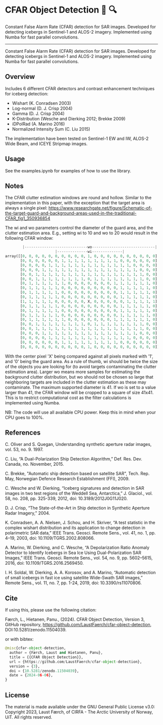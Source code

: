 # CFAR Object Detection 🧊 🔍
Constant False Alarm Rate (CFAR) detection for SAR images. Developed for detecting icebergs in Sentinel-1 and ALOS-2 imagery. Implemented using Numba for fast parallel convolutions.

---


Constant False Alarm Rate (CFAR) detection for SAR images.
Developed for detecting icebergs in Sentinel-1 and ALOS-2 imagery.
Implemented using Numba for fast parallel convolutions.

## Overview
Includes 6 different CFAR detectors and contrast enhancement techniques for iceberg detection:
* Wishart (K. Conradsen 2003)
* Log-normal (D. J. Crisp 2004)
* Gamma (D. J. Crisp 2004)
* K-Distribution (Wesche and Dierking 2012; Brekke 2009)
* iDPolRad (A. Marino 2016)
* Normalized Intensity Sum (C. Liu 2015)


The implementation have been tested on Sentinel-1 EW and IW, ALOS-2 Wide Beam, and ICEYE Stripmap images.

## Usage

See the examples.ipynb for examples of how to use the library.


## Notes

The CFAR clutter estimation windows are round and hollow. Similar to the implementation in this paper, with the exception that the target area is always a single pixel: https://www.researchgate.net/figure/Schematic-of-the-target-guard-and-background-areas-used-in-the-traditional-CFAR_fig1_350936854

The wi and wo parameters control the diameter of the guard area, and the clutter estimation area. E.g., setting wi to 10 and wo to 20 would result in the following CFAR window:

```Python
        |-----------------------------wo-----------------------------|
                       |--------------wi--------------|
array([[0, 0, 0, 0, 0, 0, 0, 0, 0, 0, 1, 0, 0, 0, 0, 0, 0, 0, 0, 0, 0],
       [0, 0, 0, 0, 0, 0, 1, 1, 1, 1, 1, 1, 1, 1, 1, 0, 0, 0, 0, 0, 0],
       [0, 0, 0, 0, 1, 1, 1, 1, 1, 1, 1, 1, 1, 1, 1, 1, 1, 0, 0, 0, 0],
       [0, 0, 0, 1, 1, 1, 1, 1, 1, 1, 1, 1, 1, 1, 1, 1, 1, 1, 0, 0, 0],
       [0, 0, 1, 1, 1, 1, 1, 1, 1, 1, 1, 1, 1, 1, 1, 1, 1, 1, 1, 0, 0],
       [0, 0, 1, 1, 1, 1, 1, 1, 1, 1, 0, 1, 1, 1, 1, 1, 1, 1, 1, 0, 0],
       [0, 1, 1, 1, 1, 1, 1, 0, 0, 0, 0, 0, 0, 0, 1, 1, 1, 1, 1, 1, 0],
       [0, 1, 1, 1, 1, 1, 0, 0, 0, 0, 0, 0, 0, 0, 0, 1, 1, 1, 1, 1, 0],
       [0, 1, 1, 1, 1, 1, 0, 0, 0, 0, 0, 0, 0, 0, 0, 1, 1, 1, 1, 1, 0],
       [0, 1, 1, 1, 1, 1, 0, 0, 0, 0, 0, 0, 0, 0, 0, 1, 1, 1, 1, 1, 0],
       [1, 1, 1, 1, 1, 0, 0, 0, 0, 0, X, 0, 0, 0, 0, 0, 1, 1, 1, 1, 1],
       [0, 1, 1, 1, 1, 1, 0, 0, 0, 0, 0, 0, 0, 0, 0, 1, 1, 1, 1, 1, 0],
       [0, 1, 1, 1, 1, 1, 0, 0, 0, 0, 0, 0, 0, 0, 0, 1, 1, 1, 1, 1, 0],
       [0, 1, 1, 1, 1, 1, 0, 0, 0, 0, 0, 0, 0, 0, 0, 1, 1, 1, 1, 1, 0],
       [0, 1, 1, 1, 1, 1, 1, 0, 0, 0, 0, 0, 0, 0, 1, 1, 1, 1, 1, 1, 0],
       [0, 0, 1, 1, 1, 1, 1, 1, 1, 1, 0, 1, 1, 1, 1, 1, 1, 1, 1, 0, 0],
       [0, 0, 1, 1, 1, 1, 1, 1, 1, 1, 1, 1, 1, 1, 1, 1, 1, 1, 1, 0, 0],
       [0, 0, 0, 1, 1, 1, 1, 1, 1, 1, 1, 1, 1, 1, 1, 1, 1, 1, 0, 0, 0],
       [0, 0, 0, 0, 1, 1, 1, 1, 1, 1, 1, 1, 1, 1, 1, 1, 1, 0, 0, 0, 0],
       [0, 0, 0, 0, 0, 0, 1, 1, 1, 1, 1, 1, 1, 1, 1, 0, 0, 0, 0, 0, 0],
       [0, 0, 0, 0, 0, 0, 0, 0, 0, 0, 1, 0, 0, 0, 0, 0, 0, 0, 0, 0, 0]])
```

With the center pixel 'X' being compared against all pixels marked with '1', and '0' being the guard area.
As a rule of thumb, wi should be twice the size of the objects you are looking for (to avoid targets contaminating the clutter estimation area). Larger wo means more samples for estimating the background clutter distribution, but wo should not be chosen so large that neighboring targets are included in the clutter estimation as these may contaminate.
The maximum supported diameter is 41. If wo is set to a value larger than 41, the CFAR window will be cropped to a square of size 41x41. This is to restrict computational cost as the filter calculations is implemented using Numba.

NB: The code will use all available CPU power. Keep this in mind when your CPU goes to 100%. 

## References
C. Oliver and S. Quegan, Understanding synthetic aperture radar images, vol. 53, no. 9. 1997.

C. Liu, “A Dual-Polarization Ship Detection Algorithm,” Def. Res. Dev. Canada, no. November, 2015.

C. Brekke, "Automatic ship detection based on satellite SAR", Tech. Rep. May, Norwegian Defence Research Establishment (FFI), 2009.

C. Wesche and W. Dierking, “Iceberg signatures and detection in SAR images in two test regions of the Weddell Sea, Antarctica,” J. Glaciol., vol. 58, no. 208, pp. 325-339, 2012, doi: 10.3189/2012J0G11J020.

D. J. Crisp, “The State-of-the-Art in Ship detection in Synthetic Aperture Radar Imagery,” 2004.

K. Conradsen, A. A. Nielsen, J. Schou, and H. Skriver, “A test statistic in the complex wishart distribution and its application to change detection in polarimetric SAR data,” IEEE Trans. Geosci. Remote Sens., vol. 41, no. 1, pp. 4–19, 2003, doi: 10.1109/TGRS.2002.808066.

A. Marino, W. Dierking, and C. Wesche, “A Depolarization Ratio Anomaly Detector to Identify Icebergs in Sea Ice Using Dual-Polarization SAR Images,” IEEE Trans. Geosci. Remote Sens., vol. 54, no. 9, pp. 5602–5615, 2016, doi: 10.1109/TGRS.2016.2569450.

I. H. Soldal, W. Dierking, A. A. Korosov, and A. Marino, “Automatic detection of small icebergs in fast ice using satellite Wide-Swath SAR images,” Remote Sens., vol. 11, no. 7, pp. 1-24, 2019, doi: 10.3390/rs11070806.

## Cite

If using this, please use the following citation:

Færch, L., Hietanen, Panu., (2024). CFAR Object Detection, Version 3, GitHub repository, https://github.com/LaustFaerch/cfar-object-detection, DOI:10.5281/zenodo.11504039. 

or with bibtex:

```Python
@misc{cfar-object-detection,
  author = {Færch, Laust and Hietanen, Panu},
  title = {{CFAR Object Detection}},
  url = {https://github.com/LaustFaerch/cfar-object-detection},
  version = {3},
  doi = {10.5281/zenodo.11504039},
  date = {2024-06-06},
}
```

## License
The material is made available under the GNU General Public License v3.0: Copyright 2023, Laust Færch, of CIRFA - The Arctic University of Norway, UiT. All rights reserved.